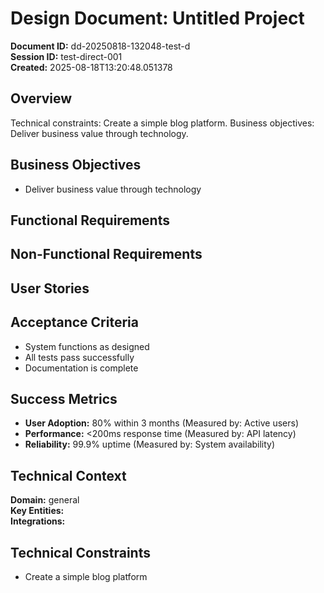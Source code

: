 # Design Document: Untitled Project

**Document ID:** dd-20250818-132048-test-d  
**Session ID:** test-direct-001  
**Created:** 2025-08-18T13:20:48.051378

## Overview
Technical constraints: Create a simple blog platform. Business objectives: Deliver business value through technology.

## Business Objectives
- Deliver business value through technology

## Functional Requirements

## Non-Functional Requirements

## User Stories
## Acceptance Criteria
- System functions as designed
- All tests pass successfully
- Documentation is complete

## Success Metrics
- **User Adoption:** 80% within 3 months (Measured by: Active users)
- **Performance:** <200ms response time (Measured by: API latency)
- **Reliability:** 99.9% uptime (Measured by: System availability)

## Technical Context
**Domain:** general  
**Key Entities:**   
**Integrations:** 

## Technical Constraints
- Create a simple blog platform
